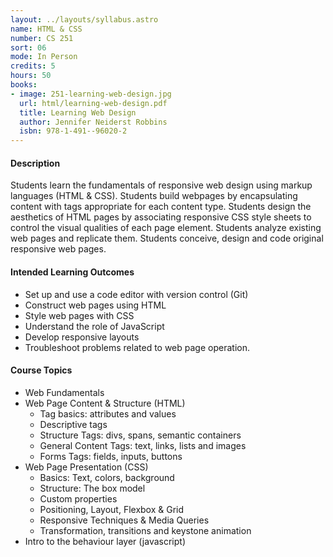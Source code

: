 ```yaml
---
layout: ../layouts/syllabus.astro
name: HTML & CSS
number: CS 251
sort: 06
mode: In Person
credits: 5
hours: 50
books:
- image: 251-learning-web-design.jpg
  url: html/learning-web-design.pdf
  title: Learning Web Design
  author: Jennifer Neiderst Robbins
  isbn: 978-1-491--96020-2
---
```

#### Description
Students learn the fundamentals of responsive web design using markup languages (HTML & CSS). Students build webpages by encapsulating content with tags appropriate for each content type. Students design the aesthetics of HTML pages by associating responsive CSS style sheets to control the visual qualities of each page element. Students analyze existing web pages and replicate them. Students conceive, design and code original responsive web pages.

#### Intended Learning Outcomes
* Set up and use a code editor with version control (Git)
* Construct web pages using HTML
* Style web pages with CSS
* Understand the role of JavaScript
* Develop responsive layouts
* Troubleshoot problems related to web page operation.

#### Course Topics
* Web Fundamentals
* Web Page Content & Structure (HTML)
  * Tag basics: attributes and values
  * Descriptive tags
  * Structure Tags: divs, spans, semantic containers
  * General Content Tags: text, links, lists and images
  * Forms Tags: fields, inputs, buttons
* Web Page Presentation (CSS)
  * Basics: Text, colors, background
  * Structure: The box model
  * Custom properties
  * Positioning, Layout, Flexbox & Grid
  * Responsive Techniques & Media Queries
  * Transformation, transitions and keystone animation
* Intro to the behaviour layer (javascript)